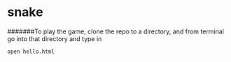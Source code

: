 # snake
#######To play the game, clone the repo to a directory, and from terminal go into that directory and type in 
```
open hello.html
```
